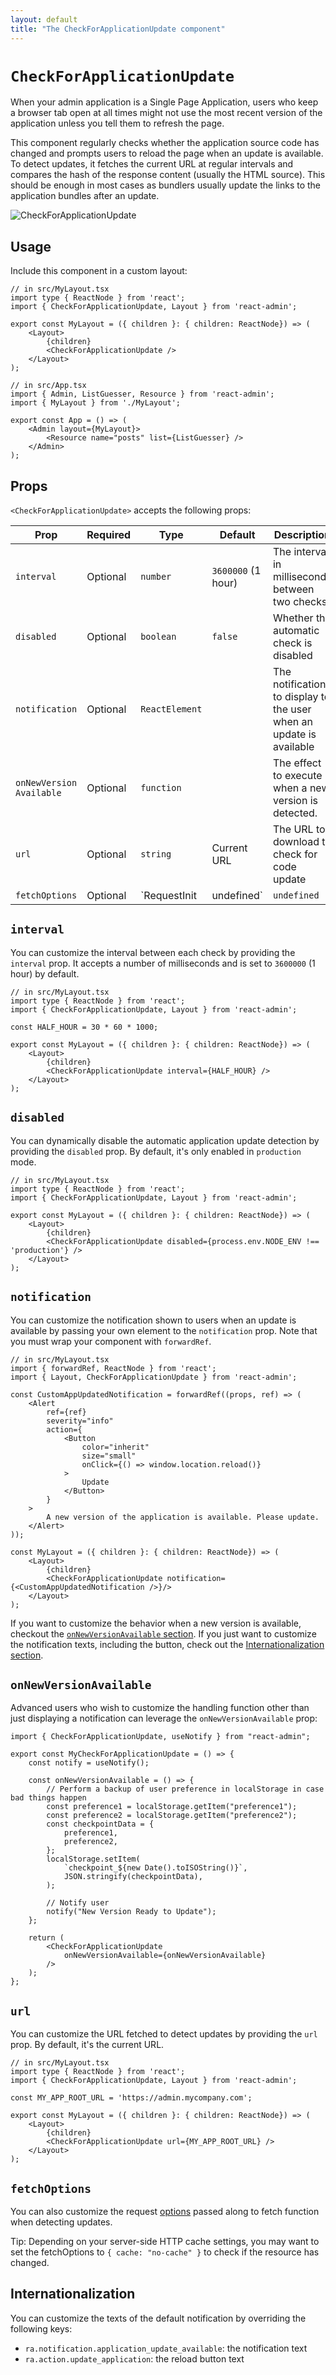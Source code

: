 ```yaml
---
layout: default
title: "The CheckForApplicationUpdate component"
---
```


# `CheckForApplicationUpdate`

When your admin application is a Single Page Application, users who keep a browser tab open at all times might not use the most recent version of the application unless you tell them to refresh the page.

This component regularly checks whether the application source code has changed and prompts users to reload the page when an update is available. To detect updates, it fetches the current URL at regular intervals and compares the hash of the response content (usually the HTML source). This should be enough in most cases as bundlers usually update the links to the application bundles after an update.

![CheckForApplicationUpdate](./img/CheckForApplicationUpdate.png)

## Usage

Include this component in a custom layout:

```tsx
// in src/MyLayout.tsx
import type { ReactNode } from 'react';
import { CheckForApplicationUpdate, Layout } from 'react-admin';

export const MyLayout = ({ children }: { children: ReactNode}) => (
    <Layout>
        {children}
        <CheckForApplicationUpdate />
    </Layout>
);

// in src/App.tsx
import { Admin, ListGuesser, Resource } from 'react-admin';
import { MyLayout } from './MyLayout';

export const App = () => (
    <Admin layout={MyLayout}>
        <Resource name="posts" list={ListGuesser} />
    </Admin>
);
```

## Props

`<CheckForApplicationUpdate>` accepts the following props:

| Prop            | Required | Type           | Default            | Description                                                         |
| --------------- | -------- | -------------- | ------------------ |-------------------------------------------------------------------- |
| `interval`      | Optional | `number`       | `3600000` (1 hour) | The interval in milliseconds between two checks                     |
| `disabled`      | Optional | `boolean`      | `false`            | Whether the automatic check is disabled                             |
| `notification`  | Optional | `ReactElement` |                    | The notification to display to the user when an update is available |
| `onNewVersion Available` | Optional | `function` |               | The effect to execute when a new version is detected.               |
| `url`           | Optional | `string`       | Current URL        | The URL to download to check for code update                        |
| `fetchOptions`  | Optional | `RequestInit | undefined` | `undefined`    | The options passed to `fetch` when checking for an update       |

## `interval`

You can customize the interval between each check by providing the `interval` prop. It accepts a number of milliseconds and is set to `3600000` (1 hour) by default.

```tsx
// in src/MyLayout.tsx
import type { ReactNode } from 'react';
import { CheckForApplicationUpdate, Layout } from 'react-admin';

const HALF_HOUR = 30 * 60 * 1000;

export const MyLayout = ({ children }: { children: ReactNode}) => (
    <Layout>
        {children}
        <CheckForApplicationUpdate interval={HALF_HOUR} />
    </Layout>
);
```

## `disabled`

You can dynamically disable the automatic application update detection by providing the `disabled` prop. By default, it's only enabled in `production` mode.

```tsx
// in src/MyLayout.tsx
import type { ReactNode } from 'react';
import { CheckForApplicationUpdate, Layout } from 'react-admin';

export const MyLayout = ({ children }: { children: ReactNode}) => (
    <Layout>
        {children}
        <CheckForApplicationUpdate disabled={process.env.NODE_ENV !== 'production'} />
    </Layout>
);
```

## `notification`

You can customize the notification shown to users when an update is available by passing your own element to the `notification` prop.
Note that you must wrap your component with `forwardRef`.

```tsx
// in src/MyLayout.tsx
import { forwardRef, ReactNode } from 'react';
import { Layout, CheckForApplicationUpdate } from 'react-admin';

const CustomAppUpdatedNotification = forwardRef((props, ref) => (
    <Alert
        ref={ref}
        severity="info"
        action={
            <Button
                color="inherit"
                size="small"
                onClick={() => window.location.reload()}
            >
                Update
            </Button>
        }
    >
        A new version of the application is available. Please update.
    </Alert>
));

const MyLayout = ({ children }: { children: ReactNode}) => (
    <Layout>
        {children}
        <CheckForApplicationUpdate notification={<CustomAppUpdatedNotification />}/>
    </Layout>
);
```

If you want to customize the behavior when a new version is available, checkout the [`onNewVersionAvailable` section](#onnewversionavailable). If you just want to customize the notification texts, including the button, check out the [Internationalization section](#internationalization).

## `onNewVersionAvailable`

Advanced users who wish to customize the handling function other than just displaying a notification can leverage the `onNewVersionAvailable` prop:

```tsx
import { CheckForApplicationUpdate, useNotify } from "react-admin";

export const MyCheckForApplicationUpdate = () => {
    const notify = useNotify();

    const onNewVersionAvailable = () => {
        // Perform a backup of user preference in localStorage in case bad things happen
        const preference1 = localStorage.getItem("preference1");
        const preference2 = localStorage.getItem("preference2");
        const checkpointData = {
            preference1,
            preference2,
        };
        localStorage.setItem(
            `checkpoint_${new Date().toISOString()}`,
            JSON.stringify(checkpointData),
        );

        // Notify user
        notify("New Version Ready to Update");
    };

    return (
        <CheckForApplicationUpdate
            onNewVersionAvailable={onNewVersionAvailable}
        />
    );
};
```

## `url`

You can customize the URL fetched to detect updates by providing the `url` prop. By default, it's the current URL.

```tsx
// in src/MyLayout.tsx
import type { ReactNode } from 'react';
import { CheckForApplicationUpdate, Layout } from 'react-admin';

const MY_APP_ROOT_URL = 'https://admin.mycompany.com';

export const MyLayout = ({ children }: { children: ReactNode}) => (
    <Layout>
        {children}
        <CheckForApplicationUpdate url={MY_APP_ROOT_URL} />
    </Layout>
);
```

## `fetchOptions`

You can also customize the request [options](https://developer.mozilla.org/en-US/docs/Web/API/fetch#options) passed along to fetch function when detecting updates.

Tip: Depending on your server-side HTTP cache settings, you may want to set the fetchOptions to `{ cache: "no-cache" }` to check if the resource has changed.

## Internationalization

You can customize the texts of the default notification by overriding the following keys:

* `ra.notification.application_update_available`: the notification text
* `ra.action.update_application`: the reload button text

